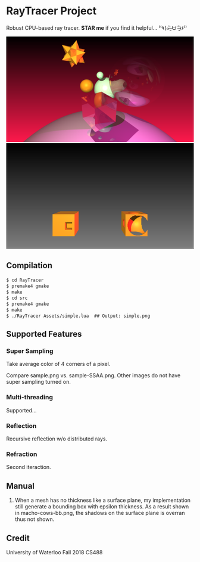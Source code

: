 RayTracer Project
====================================================
Robust CPU-based ray tracer. **STAR me** if you find it helpful... ⁽⁽٩(๑˃̶͈̀ ᗨ ˂̶͈́)۶⁾⁾  

![4K sample image](images/screenshot4K.png)
![CSG demo](images/csg.png)


Compilation
----------------
```
$ cd RayTracer
$ premake4 gmake
$ make
$ cd src
$ premake4 gmake
$ make
$ ./RayTracer Assets/simple.lua  ## Output: simple.png
```

Supported Features
-------------------------
### Super Sampling

Take average color of 4 corners of a pixel.

Compare sample.png vs. sample-SSAA.png. Other images do not have super sampling turned on.

### Multi-threading

Supported...

### Reflection

Recursive reflection w/o distributed rays.

### Refraction

Second iteraction.

Manual
----------------------
1. When a mesh has no thickness like a surface plane, my implementation still generate a bounding box with epsilon thickness. As a result shown in macho-cows-bb.png, the shadows on the surface plane is overran thus not shown.

Credit
-------------
University of Waterloo Fall 2018 CS488

